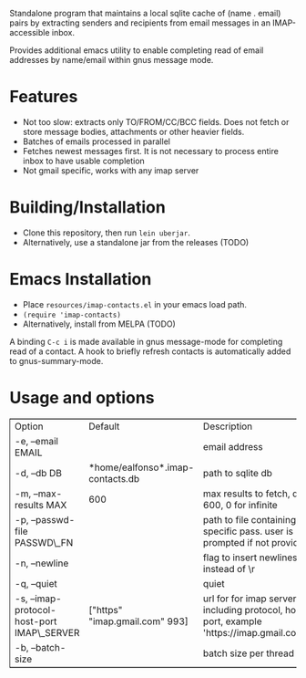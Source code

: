 Standalone program that maintains a local sqlite cache of (name . email) pairs by extracting
senders and recipients from email messages in an IMAP-accessible inbox.

Provides additional emacs utility to enable completing read of email addresses by name/email within gnus message mode.

# Features

-   Not too slow: extracts only TO/FROM/CC/BCC fields. Does not fetch or store message bodies, attachments or other heavier fields.
-   Batches of emails processed in parallel
-   Fetches newest messages first. It is not necessary to process entire inbox to have usable completion
-   Not gmail specific, works with any imap server

# Building/Installation

-   Clone this repository, then run `lein uberjar`.
-   Alternatively, use a standalone jar from the releases (TODO)

# Emacs Installation

-   Place `resources/imap-contacts.el` in your emacs load path.
-   `(require 'imap-contacts)`
-   Alternatively, install from MELPA (TODO)

A binding `C-c i` is made available in gnus message-mode for completing read of a contact. A hook to briefly refresh contacts is automatically added to gnus-summary-mode.

# Usage and options

<table border="2" cellspacing="0" cellpadding="6" rules="groups" frame="hsides">


<colgroup>
<col  class="left" />

<col  class="left" />

<col  class="left" />
</colgroup>
<tbody>
<tr>
<td class="left">Option</td>
<td class="left">Default</td>
<td class="left">Description</td>
</tr>


<tr>
<td class="left">-e, &#x2013;email EMAIL</td>
<td class="left">&#xa0;</td>
<td class="left">email address</td>
</tr>


<tr>
<td class="left">-d, &#x2013;db DB</td>
<td class="left">*home/ealfonso*.imap-contacts.db</td>
<td class="left">path to sqlite db</td>
</tr>


<tr>
<td class="left">-m, &#x2013;max-results MAX</td>
<td class="left">600</td>
<td class="left">max results to fetch, default 600, 0 for infinite</td>
</tr>


<tr>
<td class="left">-p, &#x2013;passwd-file PASSWD\_FN</td>
<td class="left">&#xa0;</td>
<td class="left">path to file containing app specific pass. user is prompted if not provided</td>
</tr>


<tr>
<td class="left">-n, &#x2013;newline</td>
<td class="left">&#xa0;</td>
<td class="left">flag to insert newlines instead of \r</td>
</tr>


<tr>
<td class="left">-q, &#x2013;quiet</td>
<td class="left">&#xa0;</td>
<td class="left">quiet</td>
</tr>


<tr>
<td class="left">-s, &#x2013;imap-protocol-host-port IMAP\_SERVER</td>
<td class="left">["https" "imap.gmail.com" 993]</td>
<td class="left">url for for imap server including protocol, host, port, example 'https://imap.gmail.com:993'</td>
</tr>


<tr>
<td class="left">-b, &#x2013;batch-size</td>
<td class="left">&#xa0;</td>
<td class="left">batch size per thread</td>
</tr>
</tbody>
</table>